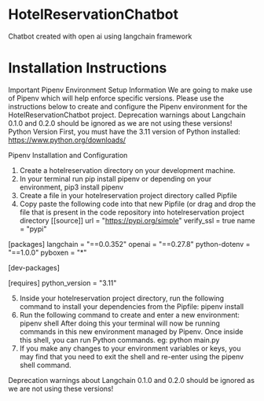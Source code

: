 # HotelReservationChatbot
Chatbot created with open ai using langchain framework

# Installation Instructions

Important Pipenv Environment Setup Information
We are going to make use of Pipenv which will help enforce specific versions.
Please use the instructions below to create and configure the Pipenv environment for the HotelReservationChatbot project.
Deprecation warnings about Langchain 0.1.0 and 0.2.0 should be ignored as we are not using these versions!
Python Version
First, you must have the 3.11 version of Python installed:
https://www.python.org/downloads/

Pipenv Installation and Configuration
1. Create a hotelreservation directory on your development machine.
2. In your terminal run pip install pipenv or depending on your environment, pip3 install pipenv
3. Create a file in your hotelreservation project directory called Pipfile
4. Copy paste the following code into that new Pipfile (or drag and drop the file that is present in the code repository into hotelreservation project directory
[[source]]
url = "https://pypi.org/simple"
verify_ssl = true
name = "pypi"
 
[packages]
langchain = "==0.0.352"
openai = "==0.27.8"
python-dotenv = "==1.0.0"
pyboxen = "*"
 
[dev-packages]
 
[requires]
python_version = "3.11"
 
5. Inside your hotelreservation project directory, run the following command to install your dependencies from the Pipfile:
pipenv install
6. Run the following command to create and enter a new environment:
pipenv shell
After doing this your terminal will now be running commands in this new environment managed by Pipenv.
Once inside this shell, you can run Python commands.
eg:
python main.py
7. If you make any changes to your environment variables or keys, you may find that you need to exit the shell and re-enter using the pipenv shell command.

Deprecation warnings about Langchain 0.1.0 and 0.2.0 should be ignored as we are not using these versions!
 
